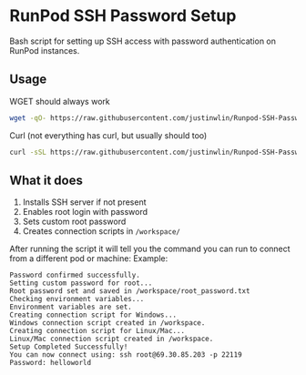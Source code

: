# RunPod SSH Password Setup

Bash script for setting up SSH access with password authentication on RunPod instances.

## Usage

WGET should always work
```bash
wget -qO- https://raw.githubusercontent.com/justinwlin/Runpod-SSH-Password/main/passwordrunpod.sh | bash
```

Curl (not everything has curl, but usually should too)
```bash
curl -sSL https://raw.githubusercontent.com/justinwlin/Runpod-SSH-Password/main/passwordrunpod.sh | bash
```



## What it does

1. Installs SSH server if not present
2. Enables root login with password
3. Sets custom root password
4. Creates connection scripts in `/workspace/`

After running the script it will tell you the command you can run to connect from a different pod or machine:
Example:
```
Password confirmed successfully.
Setting custom password for root...
Root password set and saved in /workspace/root_password.txt
Checking environment variables...
Environment variables are set.
Creating connection script for Windows...
Windows connection script created in /workspace.
Creating connection script for Linux/Mac...
Linux/Mac connection script created in /workspace.
Setup Completed Successfully!
You can now connect using: ssh root@69.30.85.203 -p 22119
Password: helloworld
```
